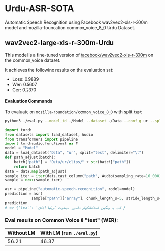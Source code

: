 # Urdu-ASR-SOTA

Automatic Speech Recognition using Facebook wav2vec2-xls-r-300m model and mozilla-foundation common_voice_8_0 Urdu Dataset.

## wav2vec2-large-xls-r-300m-Urdu
This model is a fine-tuned version of [facebook/wav2vec2-xls-r-300m](https://huggingface.co/facebook/wav2vec2-xls-r-300m) on the common_voice dataset.

It achieves the following results on the evaluation set:
- Loss: 0.9889
- Wer: 0.5607
- Cer: 0.2370

#### Evaluation Commands
To evaluate on `mozilla-foundation/common_voice_8_0` with split `test`

```bash
python3 ./eval.py --model_id ./Model --dataset ./Data --config ur --split test --chunk_length_s 5.0 --stride_length_s 1.0 --log_outputs
```

```python
import torch
from datasets import load_dataset, Audio
from transformers import pipeline
import torchaudio.functional as F
model = "Model"
data = load_dataset("Data", "ur", split="test", delimiter="\t")
def path_adjust(batch):
    batch["path"] = "Data/ur/clips/" + str(batch["path"])
    return batch
data = data.map(path_adjust)
sample_iter = iter(data.cast_column("path", Audio(sampling_rate=16_000)))
sample = next(sample_iter)

asr = pipeline("automatic-speech-recognition", model=model)
prediction = asr(
            sample["path"]["array"], chunk_length_s=5, stride_length_s=1)
prediction
# => {'text': 'اب یہ ونگین لمحاتانکھار دلمیں میںفوث کریلیا اجائ'}
```


### Eval results on Common Voice 8 "test" (WER):

| Without LM | With LM (run `./eval.py`) |
|---|---|
| 56.21 | 46.37 |